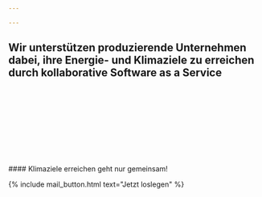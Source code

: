 ```yaml
---

---
```

## Wir unterstützen produzierende Unternehmen dabei, ihre Energie- und Klimaziele zu erreichen durch kollaborative Software as a Service
<br>
<br>
<br>
<br>
<br>
<br>
<br>
<br>
<br>
#### Klimaziele erreichen geht nur gemeinsam!

{% include mail_button.html text="Jetzt loslegen" %}